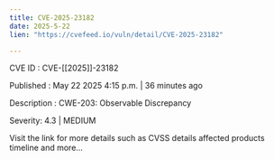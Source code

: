 ```yaml
---
title: CVE-2025-23182
date: 2025-5-22
lien: "https://cvefeed.io/vuln/detail/CVE-2025-23182"

---
```


CVE ID : CVE-[[2025]]-23182

Published :  May 22
2025
4:15 p.m. | 36 minutes ago

Description : CWE-203: Observable Discrepancy

Severity: 4.3 | MEDIUM

Visit the link for more details
such as CVSS details
affected products
timeline
and more...
